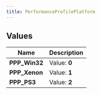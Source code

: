 ```yaml
---
title: PerformanceProfilePlatform
---
```


## Values

| Name | Description |
| ---- | ----------- |
| **PPP\_Win32** | Value: **0** |
| **PPP\_Xenon** | Value: **1** |
| **PPP\_PS3** | Value: **2** |

